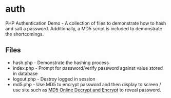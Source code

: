 # auth
PHP Authentication Demo - A collection of files to demonstrate how to hash and salt a password. Additionally, a MD5 script is included to demonstrate the shortcomings.

## Files
- hash.php - Demonstrate the hashing process
- index.php - Prompt for password/verify password against value stored in database
- logout.php - Destroy logged in session
- md5.php - Use MD5 to encrypt password and then display to screen / use site such as [MD5 Online Decrypt and Encrypt](https://md5decrypt.net/en/) to reveal password.

